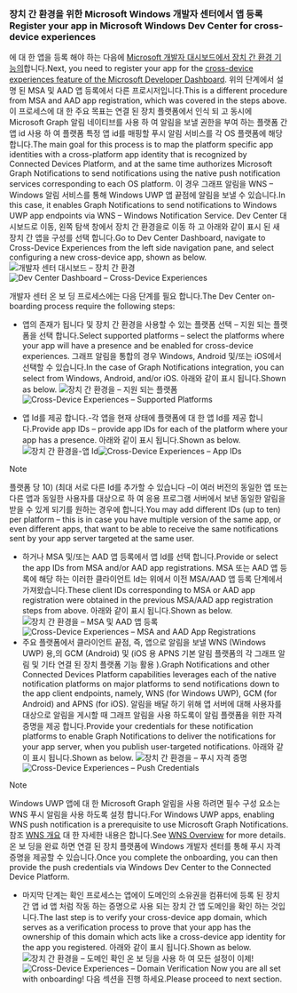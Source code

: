 ### <a name="register-your-app-in-microsoft-windows-dev-center-for-cross-device-experiences"></a><span data-ttu-id="6e629-101">장치 간 환경을 위한 Microsoft Windows 개발자 센터에서 앱 등록</span><span class="sxs-lookup"><span data-stu-id="6e629-101">Register your app in Microsoft Windows Dev Center for cross-device experiences</span></span>
<span data-ttu-id="6e629-102">에 대 한 앱을 등록 해야 하는 다음에 [Microsoft 개발자 대시보드에서 장치 간 환경 기능의](https://developer.microsoft.com/dashboard/crossplatform/web)합니다.</span><span class="sxs-lookup"><span data-stu-id="6e629-102">Next, you need to register your app for the [cross-device experiences feature of the Microsoft Developer Dashboard](https://developer.microsoft.com/dashboard/crossplatform/web).</span></span> <span data-ttu-id="6e629-103">위의 단계에서 설명 된 MSA 및 AAD 앱 등록에서 다른 프로시저입니다.</span><span class="sxs-lookup"><span data-stu-id="6e629-103">This is a different procedure from MSA and AAD app registration, which was covered in the steps above.</span></span> <span data-ttu-id="6e629-104">이 프로세스에 대 한 주요 목표는 연결 된 장치 플랫폼에서 인식 되 고 동시에 Microsoft Graph 알림 네이티브를 사용 하 여 알림을 보낼 권한을 부여 하는 플랫폼 간 앱 id 사용 하 여 플랫폼 특정 앱 id를 매핑할 푸시 알림 서비스를 각 OS 플랫폼에 해당 합니다.</span><span class="sxs-lookup"><span data-stu-id="6e629-104">The main goal for this process is to map the platform specific app identities with a cross-platform app identity that is recognized by Connected Devices Platform, and at the same time authorizes Microsoft Graph Notifications to send notifications using the native push notification services corresponding to each OS platform.</span></span> <span data-ttu-id="6e629-105">이 경우 그래프 알림을 WNS – Windows 알림 서비스를 통해 Windows UWP 앱 끝점에 알림을 보낼 수 있습니다.</span><span class="sxs-lookup"><span data-stu-id="6e629-105">In this case, it enables Graph Notifications to send notifications to Windows UWP app endpoints via WNS – Windows Notification Service.</span></span> <span data-ttu-id="6e629-106">Dev Center 대시보드로 이동, 왼쪽 탐색 창에서 장치 간 환경을로 이동 하 고 아래와 같이 표시 된 새 장치 간 앱을 구성를 선택 합니다.</span><span class="sxs-lookup"><span data-stu-id="6e629-106">Go to Dev Center Dashboard, navigate to Cross-Device Experiences from the left side navigation pane, and select configuring a new cross-device app, shown as below.</span></span>
<span data-ttu-id="6e629-107">![개발자 센터 대시보드 – 장치 간 환경](../../notifications/media/dev_center_portal/dev_center_portal_1_overview.png)</span><span class="sxs-lookup"><span data-stu-id="6e629-107">![Dev Center Dashboard – Cross-Device Experiences](../../notifications/media/dev_center_portal/dev_center_portal_1_overview.png)</span></span>

<span data-ttu-id="6e629-108">개발자 센터 온 보 딩 프로세스에는 다음 단계를 필요 합니다.</span><span class="sxs-lookup"><span data-stu-id="6e629-108">The Dev Center on-boarding process require the following steps:</span></span>
* <span data-ttu-id="6e629-109">앱의 존재가 됩니다 및 장치 간 환경을 사용할 수 있는 플랫폼 선택 – 지원 되는 플랫폼을 선택 합니다.</span><span class="sxs-lookup"><span data-stu-id="6e629-109">Select supported platforms – select the platforms where your app will have a presence and be enabled for cross-device experiences.</span></span> <span data-ttu-id="6e629-110">그래프 알림을 통합의 경우 Windows, Android 및/또는 iOS에서 선택할 수 있습니다.</span><span class="sxs-lookup"><span data-stu-id="6e629-110">In the case of Graph Notifications integration, you can select from Windows, Android, and/or iOS.</span></span> <span data-ttu-id="6e629-111">아래와 같이 표시 됩니다.</span><span class="sxs-lookup"><span data-stu-id="6e629-111">Shown as below.</span></span>
<span data-ttu-id="6e629-112">![장치 간 환경을 – 지원 되는 플랫폼](../../notifications/media/dev_center_portal/dev_center_portal_2_supported_platforms.png)</span><span class="sxs-lookup"><span data-stu-id="6e629-112">![Cross-Device Experiences – Supported Platforms](../../notifications/media/dev_center_portal/dev_center_portal_2_supported_platforms.png)</span></span>

* <span data-ttu-id="6e629-113">앱 Id를 제공 합니다.-각 앱을 현재 상태에 플랫폼에 대 한 앱 Id를 제공 합니다.</span><span class="sxs-lookup"><span data-stu-id="6e629-113">Provide app IDs – provide app IDs for each of the platform where your app has a presence.</span></span> <span data-ttu-id="6e629-114">아래와 같이 표시 됩니다.</span><span class="sxs-lookup"><span data-stu-id="6e629-114">Shown as below.</span></span>
<span data-ttu-id="6e629-115">![장치 간 환경을-앱 Id](../../notifications/media/dev_center_portal/dev_center_portal_3_app_ids.png)</span><span class="sxs-lookup"><span data-stu-id="6e629-115">![Cross-Device Experiences – App IDs](../../notifications/media/dev_center_portal/dev_center_portal_3_app_ids.png)</span></span>
> [!NOTE]
> <span data-ttu-id="6e629-116">플랫폼 당 10) (최대 서로 다른 Id를 추가할 수 있습니다 –이 여러 버전의 동일한 앱 또는 다른 앱과 동일한 사용자를 대상으로 하 여 응용 프로그램 서버에서 보낸 동일한 알림을 받을 수 있게 되기를 원하는 경우에 합니다.</span><span class="sxs-lookup"><span data-stu-id="6e629-116">You may add different IDs (up to ten) per platform – this is in case you have multiple version of the same app, or even different apps, that want to be able to receive the same notifications sent by your app server targeted at the same user.</span></span> 

* <span data-ttu-id="6e629-117">하거나 MSA 및/또는 AAD 앱 등록에서 앱 Id를 선택 합니다.</span><span class="sxs-lookup"><span data-stu-id="6e629-117">Provide or select the app IDs from MSA and/or AAD app registrations.</span></span> <span data-ttu-id="6e629-118">MSA 또는 AAD 앱 등록에 해당 하는 이러한 클라이언트 Id는 위에서 이전 MSA/AAD 앱 등록 단계에서 가져왔습니다.</span><span class="sxs-lookup"><span data-stu-id="6e629-118">These client IDs corresponding to MSA or AAD app registration were obtained in the previous MSA/AAD app registration steps from above.</span></span> <span data-ttu-id="6e629-119">아래와 같이 표시 됩니다.</span><span class="sxs-lookup"><span data-stu-id="6e629-119">Shown as below.</span></span> 
<span data-ttu-id="6e629-120">![장치 간 환경을 – MSA 및 AAD 앱 등록](../../notifications/media/dev_center_portal/dev_center_portal_4_msa_aad_connections.png)</span><span class="sxs-lookup"><span data-stu-id="6e629-120">![Cross-Device Experiences – MSA and AAD App Registrations](../../notifications/media/dev_center_portal/dev_center_portal_4_msa_aad_connections.png)</span></span>
* <span data-ttu-id="6e629-121">주요 플랫폼에서 클라이언트 끝점, 즉, 앱으로 알림을 보낼 WNS (Windows UWP) 용,의 GCM (Android) 및 (iOS 용 APNS 기본 알림 플랫폼의 각 그래프 알림 및 기타 연결 된 장치 플랫폼 기능 활용 ).</span><span class="sxs-lookup"><span data-stu-id="6e629-121">Graph Notifications and other Connected Devices Platform capabilities leverages each of the native notification platforms on major platforms to send notifications down to the app client endpoints, namely, WNS (for Windows UWP), GCM (for Android) and APNS (for iOS).</span></span> <span data-ttu-id="6e629-122">알림을 배달 하기 위해 앱 서버에 대해 사용자를 대상으로 알림을 게시할 때 그래프 알림을 사용 하도록이 알림 플랫폼을 위한 자격 증명을 제공 합니다.</span><span class="sxs-lookup"><span data-stu-id="6e629-122">Provide your credentials for these notification platforms to enable Graph Notifications to deliver the notifications for your app server, when you publish user-targeted notifications.</span></span> <span data-ttu-id="6e629-123">아래와 같이 표시 됩니다.</span><span class="sxs-lookup"><span data-stu-id="6e629-123">Shown as below.</span></span> 
<span data-ttu-id="6e629-124">![장치 간 환경을 – 푸시 자격 증명](../../notifications/media/dev_center_portal/dev_center_portal_5_push_credentials.png)</span><span class="sxs-lookup"><span data-stu-id="6e629-124">![Cross-Device Experiences – Push Credentials](../../notifications/media/dev_center_portal/dev_center_portal_5_push_credentials.png)</span></span>
> [!NOTE] 
> <span data-ttu-id="6e629-125">Windows UWP 앱에 대 한 Microsoft Graph 알림을 사용 하려면 필수 구성 요소는 WNS 푸시 알림을 사용 하도록 설정 합니다.</span><span class="sxs-lookup"><span data-stu-id="6e629-125">For Windows UWP apps, enabling WNS push notification is a prerequisite to use Microsoft Graph Notifications.</span></span> <span data-ttu-id="6e629-126">참조 [WNS 개요](https://docs.microsoft.com/en-us/windows/uwp/design/shell/tiles-and-notifications/windows-push-notification-services--wns--overview) 대 한 자세한 내용은 합니다.</span><span class="sxs-lookup"><span data-stu-id="6e629-126">See [WNS Overview](https://docs.microsoft.com/en-us/windows/uwp/design/shell/tiles-and-notifications/windows-push-notification-services--wns--overview) for more details.</span></span> <span data-ttu-id="6e629-127">온 보 딩을 완료 하면 연결 된 장치 플랫폼에 Windows 개발자 센터를 통해 푸시 자격 증명을 제공할 수 있습니다.</span><span class="sxs-lookup"><span data-stu-id="6e629-127">Once you complete the onboarding, you can then provide the push credentials via Windows Dev Center to the Connected Device Platform.</span></span> 
* <span data-ttu-id="6e629-128">마지막 단계는 확인 프로세스는 앱에이 도메인의 소유권을 컴퓨터에 등록 된 장치 간 앱 id 앱 처럼 작동 하는 증명으로 사용 되는 장치 간 앱 도메인을 확인 하는 것입니다.</span><span class="sxs-lookup"><span data-stu-id="6e629-128">The last step is to verify your cross-device app domain, which serves as a verification process to prove that your app has the ownership of this domain which acts like a cross-device app identity for the app you registered.</span></span> <span data-ttu-id="6e629-129">아래와 같이 표시 됩니다.</span><span class="sxs-lookup"><span data-stu-id="6e629-129">Shown as below.</span></span>  
<span data-ttu-id="6e629-130">![장치 간 환경을 – 도메인 확인](../../notifications/media/dev_center_portal/dev_center_portal_6_domain_verification.png) 온 보 딩을 사용 하 여 모든 설정이 이제!</span><span class="sxs-lookup"><span data-stu-id="6e629-130">![Cross-Device Experiences – Domain Verification](../../notifications/media/dev_center_portal/dev_center_portal_6_domain_verification.png) Now you are all set with onboarding!</span></span> <span data-ttu-id="6e629-131">다음 섹션을 진행 하세요.</span><span class="sxs-lookup"><span data-stu-id="6e629-131">Please proceed to next section.</span></span> 


